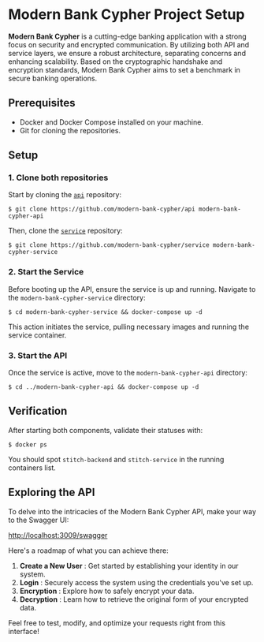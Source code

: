 # Modern Bank Cypher Project Setup

**Modern Bank Cypher** is a cutting-edge banking application with a strong focus on security and encrypted communication. By utilizing both API and service layers, we ensure a robust architecture, separating concerns and enhancing scalability. Based on the cryptographic handshake and encryption standards, Modern Bank Cypher aims to set a benchmark in secure banking operations.

## Prerequisites

* Docker and Docker Compose installed on your machine.
* Git for cloning the repositories.

## Setup

### 1. Clone both repositories

Start by cloning the [`api`](https://github.com/modern-bank-cypher/api) repository:

```
$ git clone https://github.com/modern-bank-cypher/api modern-bank-cypher-api
```

Then, clone the [`service`](https://github.com/modern-bank-cypher/service) repository:

```
$ git clone https://github.com/modern-bank-cypher/service modern-bank-cypher-service
```

### 2. Start the Service

Before booting up the API, ensure the service is up and running. Navigate to the `modern-bank-cypher-service` directory:

```
$ cd modern-bank-cypher-service && docker-compose up -d
```

This action initiates the service, pulling necessary images and running the service container.

### 3. Start the API

Once the service is active, move to the `modern-bank-cypher-api` directory:

```
$ cd ../modern-bank-cypher-api && docker-compose up -d
```

## Verification

After starting both components, validate their statuses with:

```
$ docker ps
```

You should spot `stitch-backend` and `stitch-service` in the running containers list.


## Exploring the API

To delve into the intricacies of the Modern Bank Cypher API, make your way to the Swagger UI:

[http://localhost:3009/swagger](http://localhost:3009/swagger)

Here's a roadmap of what you can achieve there:

1. **Create a New User** : Get started by establishing your identity in our system.
2. **Login** : Securely access the system using the credentials you've set up.
3. **Encryption** : Explore how to safely encrypt your data.
4. **Decryption** : Learn how to retrieve the original form of your encrypted data.

Feel free to test, modify, and optimize your requests right from this interface!
